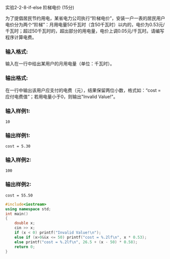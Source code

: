 实验2-2-8-if-else 阶梯电价 (15分)

为了提倡居民节约用电，某省电力公司执行“阶梯电价”，安装一户一表的居民用户电价分为两个“阶梯”：月用电量50千瓦时（含50千瓦时）以内的，电价为0.53元/千瓦时；超过50千瓦时的，超出部分的用电量，电价上调0.05元/千瓦时。请编写程序计算电费。

### 输入格式:

输入在一行中给出某用户的月用电量（单位：千瓦时）。

### 输出格式:

在一行中输出该用户应支付的电费（元），结果保留两位小数，格式如：“cost = 应付电费值”；若用电量小于0，则输出"Invalid Value!"。

### 输入样例1:

```in
10
```

### 输出样例1:

```out
cost = 5.30
```

### 输入样例2:

```
100
```

### 输出样例2:

```
cost = 55.50
```



```c++
#include<iostream>
using namespace std;
int main()
{
	double x;
	cin >> x;
	if (x < 0) printf("Invalid Value!\n");
	else if (x>0&&x <= 50) printf("cost = %.2lf\n", x * 0.53);
	else printf("cost = %.2lf\n", 26.5 + (x - 50) * 0.58);
	return 0;
}
```

